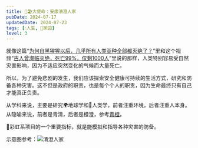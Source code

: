 ```yaml
---
title: 🌌🏖️大使命：安康清澄人家
pubDate: 2024-07-17
updatedDate: 2024-07-23
tags: [💧人生, 🏡家园]
level: 3
---
```


就像这篇“[为何自黑猩猩以后，几乎所有人类亚种全部都灭绝了？]”里和这个视频“[古人曾濒临灭绝，死亡99%，仅剩1000人]”里说的那样，人类特别容易受自然灾害影响，因为不适应突然变化的气候而大量死亡。

所以，为了避免悲剧的发生，我们应该探索安全健康可持续的生活方式，研究和防备各种灾害。这不但是政府的职责，也是每个个人的职责，因为生命最终只有自己才能真正负责。

从学科来说，主要是研究🌍地球学和👶人类学，前者注重环境，后者注重人本身。从隐喻来说，前者是青清，后者是橙澄，参考[青橙](/xyy/20240722a)。

🌈彩虹系项目的一个重要指标，就是能模拟和指导各种灾害的防备。

示意图参考：![清澄人家](/images/cyan-orange.excalidraw.svg)

[为何自黑猩猩以后，几乎所有人类亚种全部都灭绝了？]: https://www.zhihu.com/question/607606990/answer/3564160923
[古人曾濒临灭绝，死亡99%，仅剩1000人]: https://www.bilibili.com/video/BV1vw4m1a766/
